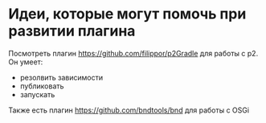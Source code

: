 # Идеи, которые могут помочь при развитии плагина

Посмотреть плагин https://github.com/filippor/p2Gradle для работы с p2. Он умеет:

* резолвить зависимости
* публиковать
* запускать

Также есть плагин https://github.com/bndtools/bnd для работы с OSGi